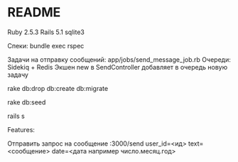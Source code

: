 # README

Ruby 2.5.3
Rails 5.1
sqlite3

Спеки: bundle exec rspec

Задачи на отправку сообщений: app/jobs/send_message_job.rb
Очереди: Sidekiq + Redis
Экшен new в SendController добавляет в очередь новую задачу

rake db:drop db:create db:migrate

rake db:seed

rails s

Features:

Отправить запрос на сообщение :3000/send user_id=<ид> text=<сообщение> date=<дата например число.месяц.год>

